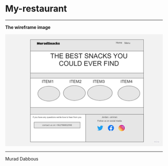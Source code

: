 # My-restaurant

---
**The wireframe image**


![image info](./wifreframe-img.jpg)

---
Murad Dabbous